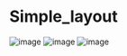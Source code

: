 # Simple_layout
![image](https://user-images.githubusercontent.com/78446635/116320956-d23f1700-a77e-11eb-81eb-9fc193ac2ce8.png)
![image](https://user-images.githubusercontent.com/78446635/116321083-0f0b0e00-a77f-11eb-9f51-4afc13898db6.png)
![image](https://user-images.githubusercontent.com/78446635/116321143-26e29200-a77f-11eb-87b9-d1f73f7019af.png)
